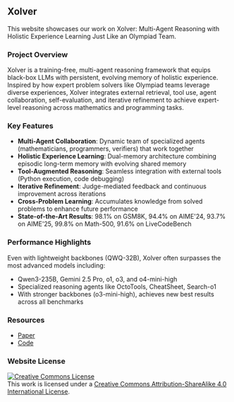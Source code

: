 ## Xolver

This website showcases our work on Xolver: Multi-Agent Reasoning with Holistic Experience Learning Just Like an Olympiad Team. 

### Project Overview
Xolver is a training-free, multi-agent reasoning framework that equips black-box LLMs with persistent, evolving memory of holistic experience. Inspired by how expert problem solvers like Olympiad teams leverage diverse experiences, Xolver integrates external retrieval, tool use, agent collaboration, self-evaluation, and iterative refinement to achieve expert-level reasoning across mathematics and programming tasks.

### Key Features
- **Multi-Agent Collaboration**: Dynamic team of specialized agents (mathematicians, programmers, verifiers) that work together
- **Holistic Experience Learning**: Dual-memory architecture combining episodic long-term memory with evolving shared memory
- **Tool-Augmented Reasoning**: Seamless integration with external tools (Python execution, code debugging)
- **Iterative Refinement**: Judge-mediated feedback and continuous improvement across iterations
- **Cross-Problem Learning**: Accumulates knowledge from solved problems to enhance future performance
- **State-of-the-Art Results**: 98.1% on GSM8K, 94.4% on AIME'24, 93.7% on AIME'25, 99.8% on Math-500, 91.6% on LiveCodeBench

### Performance Highlights
Even with lightweight backbones (QWQ-32B), Xolver often surpasses the most advanced models including:
- Qwen3-235B, Gemini 2.5 Pro, o1, o3, and o4-mini-high
- Specialized reasoning agents like OctoTools, CheatSheet, Search-o1
- With stronger backbones (o3-mini-high), achieves new best results across all benchmarks

### Resources
- [Paper]()
- [Code](https://github.com/kagnlp/Xolver)

### Website License
<a rel="license" href="http://creativecommons.org/licenses/by-sa/4.0/"><img alt="Creative Commons License" style="border-width:0" src="https://i.creativecommons.org/l/by-sa/4.0/88x31.png" /></a><br />This work is licensed under a <a rel="license" href="http://creativecommons.org/licenses/by-sa/4.0/">Creative Commons Attribution-ShareAlike 4.0 International License</a>.
